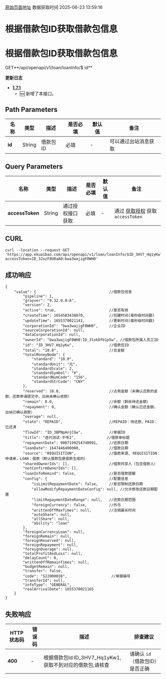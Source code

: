[原始页面地址](https://docs.ekuaibao.com/docs/open-api/flows/get-flow-byLoanInfoId)
数据获取时间 2025-06-23 13:59:16

# 根据借款包ID获取借款包信息

# 根据借款包ID获取借款包信息  
  
GET**/api/openapi/v1/loan/loanInfo/$ id**

**更新日志**

  * [**1.7.1**](/updateLog/update-log#171)
    * 🆕 新增了本接口。



## Path Parameters​

名称| 类型| 描述| 是否必填| 默认值| 备注  
---|---|---|---|---|---  
**id**|  String| 借款包ID| 必填| -| 可以通过出站消息获取  
  
## Query Parameters​

名称| 类型| 描述| 是否必填| 默认值| 备注  
---|---|---|---|---|---  
**accessToken**|  String| 通过授权接口获取| 必填| -| 通过 [获取授权](/docs/open-api/getting-started/auth) 获取 `accessToken`  
  
## CURL​
    
    
    curl --location --request GET 'https://app.ekuaibao.com/api/openapi/v1/loan/loanInfo/$ID_3HV7_Hq1yKw?accessToken=ID_3JxzF8U0aA0:bwa3wajigF0WH0'  
    

## 成功响应​
    
    
    {  
        "value": {                                 //借款包信息  
            "pipeline": 1,                           
            "grayver": "9.32.0.0:A",                 
            "version": 2,                           
            "active": true,                        //是否有效  
            "createTime": 1654583438870,           //创建时间(毫秒级时间戳)  
            "updateTime": 1655370021141,           //更新时间(毫秒级时间戳)  
            "corporationId": "bwa3wajigF0WH0",     //企业ID  
            "sourceCorporationId": null,  
            "dataCorporationId": null,  
            "ownerId": "bwa3wajigF0WH0:ID_3lokDfb1p5w", //借款包所属人员工ID  
            "id": "ID_3HV7_Hq1yKw",                //借款包ID  
            "total": "10.0",                       //总金额  
            "totalMoneyNode": {  
                "standard": "10.0",  
                "standardUnit": "元",  
                "standardScale": 2,  
                "standardSymbol": "¥",  
                "standardNumCode": "156",  
                "standardStrCode": "CNY"  
            },  
            "reserved": 10.0,                      //占用金额（未确认还款的金额，还款申请提交中，出纳未确认收款）  
            "remain": 0.0,                         //余额（剩余待还金额）  
            "repayment": 0,                        //确认金额（确认已还金额，出纳已确认收款）  
            "overage": null,  
            "state": "REPAID",                     //REPAID：待还款，PAID：已还清  
            "flowId": "ID_3BPNpAnjCGw",            //单据ID  
            "title": "迭代测试-不传2",              //借款单标题  
            "repaymentDate": 9007199254740991,     //还款日期  
            "loanDate": 1647446400000,             //借款日期  
            "source": "REQUISITION",               //借款来源, REQUISITION：申请单，LOAN：借款（默认借款包是借款生成的）  
            "sharedOwnerIds": [],                  //借款共享人（包含借款人）  
            "notConfirmOwnerIds": [],  
            "loanInfoRemind": false,               //是否借款提醒  
            "config": {                            //配置信息  
                "isLimitRepaymentDate": false,     //是否限制还款日期    
                "allowModifyRepaymentDateConfig": null, //允许修改还款日期配置  
                "limitRepaymentDateRange": null,   //还款日期范围  
                "foreignCurrency": false,          //外币  
                "writtenOffMaxTimes": null,        //注销最长时间  
                "autoShare": null,  
                "allShare": null,  
                "ability": "loan"  
            },  
            "foreignCurrencyLoan": null,  
            "foreignRemain": null,  
            "foreignReserved": null,  
            "foreignRepayment": null,  
            "foreignOverage": null,  
            "totalProfitAndLoss": null,  
            "delayCount": 0,  
            "writtenOffRemainTimes": null,  
            "budgetRemain": null,  
            "transfer": false,  
            "code": "S22000038",                    //单据编号  
            "transferId": null,  
            "infoType": "GENERAL",  
            "realArrivalDate": 1655370021165  
        }  
    }  
    

## 失败响应​

HTTP状态码| 错误码| 描述| 排查建议  
---|---|---|---  
**400**|  -| 根据借款包Id:ID_3HV7_Hq1yKw1, 获取不到对应的借款包,请核查| 请确认 `id`（借款包ID）是否正确
